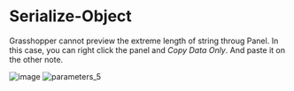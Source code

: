 # Serialize-Object

Grasshopper cannot preview the extreme length of string throug Panel.
In this case, you can right click the panel and *Copy Data Only*.
And paste it on the other note.

![image](https://user-images.githubusercontent.com/93954052/140981325-58f98551-c1e7-48a3-ac9b-3cd522710591.png)
![parameters_5](https://user-images.githubusercontent.com/93954052/140981489-7411628e-dd8e-487a-ac7d-5f3a5d4102db.png)
